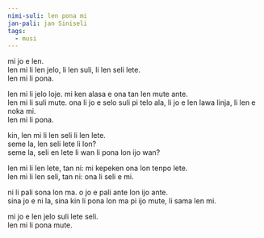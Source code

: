 ```yaml
---
nimi-suli: len pona mi
jan-pali: jan Siniseli
tags:
  - musi
---
```

mi jo e len.  
len mi li len jelo, li len suli, li len seli lete.  
len mi li pona. 

len mi li jelo loje. mi ken alasa e ona tan len mute ante.  
len mi li suli mute. ona li jo e selo suli pi telo ala, li jo e len lawa linja, li len e noka mi.  
len mi li pona. 

kin, len mi li len seli li len lete.  
seme la, len seli lete li lon?  
seme la, seli en lete li wan li pona lon ijo wan?

len mi li len lete, tan ni: mi kepeken ona lon tenpo lete.  
len mi li len seli, tan ni: ona li seli e mi.

ni li pali sona lon ma. o jo e pali ante lon ijo ante.  
sina jo e ni la, sina kin li pona lon ma pi ijo mute, li sama len mi.

mi jo e len jelo suli lete seli.  
len mi li pona mute.
